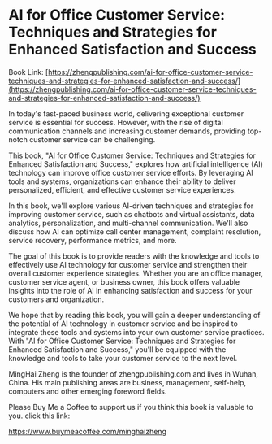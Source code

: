 # AI for Office Customer Service: Techniques and Strategies for Enhanced Satisfaction and Success

Book Link: [https://zhengpublishing.com/ai-for-office-customer-service-techniques-and-strategies-for-enhanced-satisfaction-and-success/](https://zhengpublishing.com/ai-for-office-customer-service-techniques-and-strategies-for-enhanced-satisfaction-and-success/)

In today's fast-paced business world, delivering exceptional customer service is essential for success. However, with the rise of digital communication channels and increasing customer demands, providing top-notch customer service can be challenging.

This book, "AI for Office Customer Service: Techniques and Strategies for Enhanced Satisfaction and Success," explores how artificial intelligence (AI) technology can improve office customer service efforts. By leveraging AI tools and systems, organizations can enhance their ability to deliver personalized, efficient, and effective customer service experiences.

In this book, we'll explore various AI-driven techniques and strategies for improving customer service, such as chatbots and virtual assistants, data analytics, personalization, and multi-channel communication. We'll also discuss how AI can optimize call center management, complaint resolution, service recovery, performance metrics, and more.

The goal of this book is to provide readers with the knowledge and tools to effectively use AI technology for customer service and strengthen their overall customer experience strategies. Whether you are an office manager, customer service agent, or business owner, this book offers valuable insights into the role of AI in enhancing satisfaction and success for your customers and organization.

We hope that by reading this book, you will gain a deeper understanding of the potential of AI technology in customer service and be inspired to integrate these tools and systems into your own customer service practices. With "AI for Office Customer Service: Techniques and Strategies for Enhanced Satisfaction and Success," you'll be equipped with the knowledge and tools to take your customer service to the next level.

MingHai Zheng is the founder of zhengpublishing.com and lives in Wuhan, China. His main publishing areas are business, management, self-help, computers and other emerging foreword fields.

Please Buy Me a Coffee to support us if you think this book is valuable to you. click this link:

https://www.buymeacoffee.com/minghaizheng
